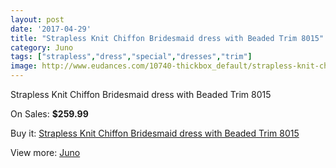 ```yaml
---
layout: post
date: '2017-04-29'
title: "Strapless Knit Chiffon Bridesmaid dress with Beaded Trim 8015"
category: Juno
tags: ["strapless","dress","special","dresses","trim"]
image: http://www.eudances.com/10740-thickbox_default/strapless-knit-chiffon-bridesmaid-dress-with-beaded-trim-8015.jpg
---
```

Strapless Knit Chiffon Bridesmaid dress with Beaded Trim 8015

On Sales: **$259.99**
<a href="https://www.eudances.com/en/juno/3442-strapless-knit-chiffon-bridesmaid-dress-with-beaded-trim-8015.html"><amp-img layout="responsive" width="600" height="600" src="//www.eudances.com/10740-thickbox_default/strapless-knit-chiffon-bridesmaid-dress-with-beaded-trim-8015.jpg" alt="Strapless Knit Chiffon Bridesmaid dress with Beaded Trim 8015 0" /></a>

Buy it: [Strapless Knit Chiffon Bridesmaid dress with Beaded Trim 8015](https://www.eudances.com/en/juno/3442-strapless-knit-chiffon-bridesmaid-dress-with-beaded-trim-8015.html "Strapless Knit Chiffon Bridesmaid dress with Beaded Trim 8015")

View more: [Juno](https://www.eudances.com/en/64-Juno "Juno")